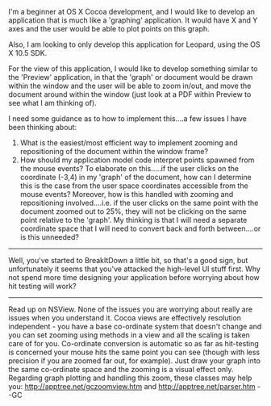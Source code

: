 

I'm a beginner at OS X Cocoa development, and I would like to develop an application that is much like a 'graphing' application. It would have X and Y axes and the user would be able to plot points on this graph.

Also, I am looking to only develop this application for Leopard, using the OS X 10.5 SDK.

For the view of this application, I would like to develop something similar to the 'Preview' application, in that the 'graph' or document would be drawn within the window and the user will be able to zoom in/out, and move the document around within the window (just look at a PDF within Preview to see what I am thinking of).

I need some guidance as to how to implement this....a few issues I have been thinking about:

1. What is the easiest/most efficient way to implement zooming and repositioning of the document within the window frame?
2. How should my application model code interpret points spawned from the mouse events? To elaborate on this.....if the user clicks on the coordinate (-3,4) in my 'graph' of the document, how can I determine this is the case from the user space coordinates accessible from the mouse events? Moreover, how is this handled with zooming and repositioning involved....i.e. if the user clicks on the same point with the document zoomed out to 25%, they will not be clicking on the same point relative to the 'graph'. My thinking is that I will need a separate coordinate space that I will need to convert back and forth between....or is this unneeded?

----

Well, you've started to BreakItDown a little bit, so that's a good sign, but unfortunately it seems that you've attacked the high-level UI stuff first.  Why not spend more time designing your application before worrying about how hit testing will work?

----

Read up on NSView. None of the issues you are worrying about really are issues when you understand it. Cocoa views are effectively resolution independent - you have a base co-ordinate system that doesn't change and you can set zooming using methods in a view and all the scaling is taken care of for you. Co-ordinate conversion is automatic so as far as hit-testing is concerned your mouse hits the same point you can see (though with less precision if you are zoomed far out, for example). Just draw your graph into the same co-ordinate space and the zooming is a visual effect only. Regarding graph plotting and handling this zoom, these classes may help you: http://apptree.net/gczoomview.htm and http://apptree.net/parser.htm --GC
